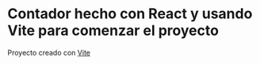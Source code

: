 # Contador hecho con React y usando Vite para comenzar el proyecto

Proyecto creado con <a href="https://vitejs.dev/" target="_blank" rel="noopener noreferrer">Vite</a>


